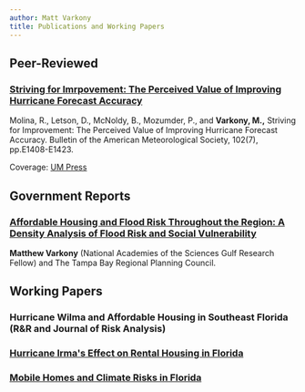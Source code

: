 ```yaml
---
author: Matt Varkony
title: Publications and Working Papers
---
```


## Peer-Reviewed

### [Striving for Imrpovement: The Perceived Value of Improving Hurricane Forecast Accuracy](https://journals.ametsoc.org/view/journals/bams/102/7/BAMS-D-20-0179.1.xml)
Molina, R., Letson, D., McNoldy, B., Mozumder, P., and **Varkony, M.,** Striving for Improvement: The Perceived Value of Improving Hurricane Forecast Accuracy. Bulletin of the American Meteorological Society, 102(7), pp.E1408-E1423. 

Coverage: [UM Press](https://news.miami.edu/rosenstiel/stories/2021/09/public-will-pay-over-500-million-a-year-for-hurricane-forecast-improvements-study-finds.html)

## Government Reports 

### [Affordable Housing and Flood Risk Throughout the Region: A Density Analysis of Flood Risk and Social Vulnerability](https://tbrpc.org/reach/)

**Matthew Varkony** (National Academies of the Sciences Gulf Research Fellow) and The Tampa Bay Regional Planning Council. 

## Working Papers 

### Hurricane Wilma and Affordable Housing in Southeast Florida (R&R and Journal of Risk Analysis)

### [Hurricane Irma's Effect on Rental Housing in Florida](chaptertwo.pdf)

### [Mobile Homes and Climate Risks in Florida](chapterthree.pdf)
